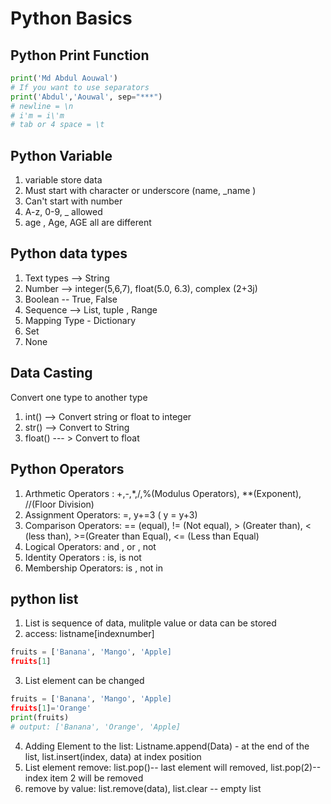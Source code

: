 # Python Basics

## Python Print Function
```python
print('Md Abdul Aouwal')
# If you want to use separators 
print('Abdul','Aouwal', sep="***")
# newline = \n
# i'm = i\'m
# tab or 4 space = \t
```

## Python Variable 
1. variable store data 
2. Must start with character or underscore  (name, _name )
3. Can't start with number
4. A-z, 0-9, _ allowed
5. age , Age, AGE all are different 

## Python data types

1. Text types --> String
2. Number --> integer(5,6,7), float(5.0, 6.3), complex (2+3j)
3. Boolean -- True, False 
4. Sequence --> List, tuple , Range 
5. Mapping Type - Dictionary
6. Set 
7. None 

## Data Casting 
Convert one type to another type

1. int() --> Convert string or float to integer
2. str() --> Convert to String
3. float() --- > Convert to float 

## Python Operators 
1. Arthmetic Operators : +,-,*,/,%(Modulus Operators), **(Exponent), //(Floor Division)
2. Assignment Operators:  =, y+=3 ( y = y+3)
3. Comparison Operators:  == (equal), != (Not equal), > (Greater than), < (less than), >=(Greater than Equal), <= (Less than Equal)
4. Logical Operators: and , or , not
5. Identity Operators : is, is not
6. Membership Operators: is , not in

## python list
1. List is sequence of data, mulitple value or data can be stored
2. access: listname[indexnumber]
```python
fruits = ['Banana', 'Mango', 'Apple]
fruits[1]
```
3. List element can be changed
```python
fruits = ['Banana', 'Mango', 'Apple]
fruits[1]='Orange'
print(fruits)
# output: ['Banana', 'Orange', 'Apple]
```
4. Adding Element to the list: Listname.append(Data) - at the end of the list, list.insert(index, data) at index position
5. List element remove: list.pop()-- last element will removed, list.pop(2)-- index item 2 will be removed
6. remove by value: list.remove(data), list.clear -- empty list 

